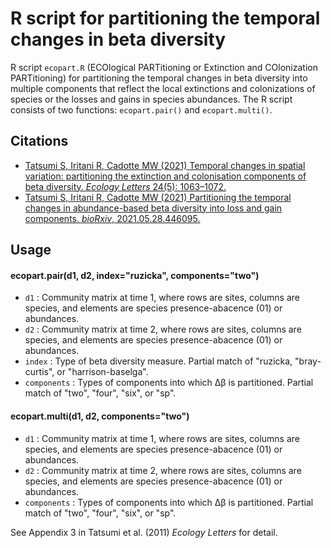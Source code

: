 # R script for partitioning the temporal changes in beta diversity
R script `ecopart.R` (ECOlogical PARTitioning or Extinction and COlonization PARTitioning) for partitioning the temporal changes in beta diversity into multiple components that reflect the local extinctions and colonizations of species or the losses and gains in species abundances. The R script consists of two functions: `ecopart.pair()` and `ecopart.multi()`.

## Citations
* [Tatsumi S, Iritani R, Cadotte MW (2021) Temporal changes in spatial variation: partitioning the extinction and colonisation components of beta diversity. *Ecology Letters* 24(5): 1063–1072.](https://onlinelibrary.wiley.com/doi/10.1111/ele.13720)
* [Tatsumi S, Iritani R, Cadotte MW (2021) Partitioning the temporal changes in abundance-based beta diversity into loss and gain components. *bioRxiv*, 2021.05.28.446095.](https://www.biorxiv.org/content/10.1101/2021.05.28.446095v1)

## Usage
#### ecopart.pair(d1, d2, index="ruzicka", components="two")
- `d1` : Community matrix at time 1, where rows are sites, columns are species, and elements are species presence-abacence (01) or abundances.
- `d2` : Community matrix at time 2, where rows are sites, columns are species, and elements are species presence-abacence (01) or abundances.
- `index` : Type of beta diversity measure. Partial match of "ruzicka, "bray-curtis", or "harrison-baselga".
- `components` : Types of components into which Δβ is partitioned. Partial match of "two", "four", "six", or "sp".

#### ecopart.multi(d1, d2, components="two")
- `d1` : Community matrix at time 1, where rows are sites, columns are species, and elements are species presence-abacence (01) or abundances.
- `d2` : Community matrix at time 2, where rows are sites, columns are species, and elements are species presence-abacence (01) or abundances.
- `components` : Types of components into which Δβ is partitioned. Partial match of "two", "four", "six", or "sp".

See Appendix 3 in Tatsumi et al. (2011) *Ecology Letters* for detail.
